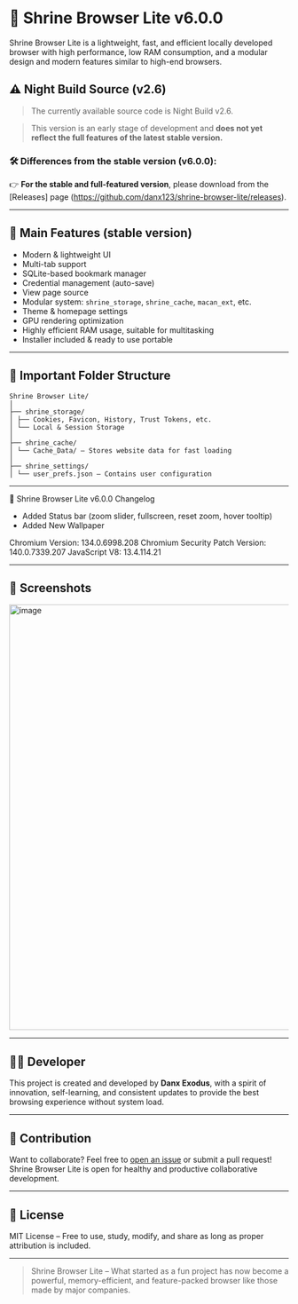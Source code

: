 # 🦁 Shrine Browser Lite v6.0.0

Shrine Browser Lite is a lightweight, fast, and efficient locally developed browser with high performance, low RAM consumption, and a modular design and modern features similar to high-end browsers.

## ⚠️ Night Build Source (v2.6)

> The currently available source code is Night Build v2.6.

> This version is an early stage of development and **does not yet reflect the full features of the latest stable version.**

### 🛠 Differences from the stable version (v6.0.0):

👉 **For the stable and full-featured version**, please download from the [Releases] page (https://github.com/danx123/shrine-browser-lite/releases).

---

## 🚀 Main Features (stable version)

- Modern & lightweight UI
- Multi-tab support
- SQLite-based bookmark manager
- Credential management (auto-save)
- View page source
- Modular system: `shrine_storage`, `shrine_cache`, `macan_ext`, etc.
- Theme & homepage settings
- GPU rendering optimization
- Highly efficient RAM usage, suitable for multitasking
- Installer included & ready to use portable

---

## 📂 Important Folder Structure

```
Shrine Browser Lite/
│
├── shrine_storage/
│ ├── Cookies, Favicon, History, Trust Tokens, etc.
│ └── Local & Session Storage
│
├── shrine_cache/
│ └── Cache_Data/ – Stores website data for fast loading
│
├── shrine_settings/
│ └── user_prefs.json – Contains user configuration
```
---
📜 Shrine Browser Lite v6.0.0 Changelog
- Added Status bar (zoom slider, fullscreen, reset zoom, hover tooltip)
- Added New Wallpaper

Chromium Version: 134.0.6998.208
Chromium Security Patch Version: 140.0.7339.207
JavaScript V8: 13.4.114.21


---

## 📸 Screenshots
<img width="1365" height="767" alt="image" src="https://github.com/user-attachments/assets/03acc658-475e-4394-a096-114b8d41c0fc" />






---

## 👨‍💻 Developer

This project is created and developed by **Danx Exodus**, with a spirit of innovation, self-learning, and consistent updates to provide the best browsing experience without system load.

---

## 🤝 Contribution

Want to collaborate? Feel free to [open an issue](https://github.com/username/shrine-browser-lite/issues) or submit a pull request! Shrine Browser Lite is open for healthy and productive collaborative development.

---

## 📜 License

MIT License – Free to use, study, modify, and share as long as proper attribution is included.

---

> Shrine Browser Lite – What started as a fun project has now become a powerful, memory-efficient, and feature-packed browser like those made by major companies.

